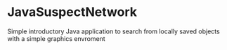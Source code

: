 # JavaSuspectNetwork
Simple introductory Java application to search from locally saved objects with a simple graphics envroment
